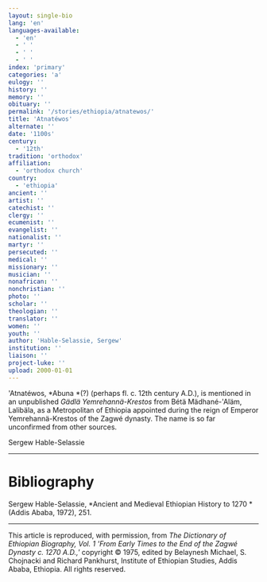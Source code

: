 ```yaml
---
layout: single-bio
lang: 'en'
languages-available:
  - 'en'
  - ' '
  - ' '
  - ' '
index: 'primary'
categories: 'a'
eulogy: ''
history: ''
memory: ''
obituary: ''
permalink: '/stories/ethiopia/atnatewos/'
title: 'Atnatéwos'
alternate: ''
date: '1100s'
century:
  - '12th'
tradition: 'orthodox'
affiliation:
  - 'orthodox church'
country:
  - 'ethiopia'
ancient: ''
artist: ''
catechist: ''
clergy: ''
ecumenist: ''
evangelist: ''
nationalist: ''
martyr: ''
persecuted: ''
medical: ''
missionary: ''
musician: ''
nonafrican: ''
nonchristian: ''
photo: ''
scholar: ''
theologian: ''
translator: ''
women: ''
youth: ''
author: 'Hable-Selassie, Sergew'
institution: ''
liaison: ''
project-luke: ''
upload: 2000-01-01
---
```



'Atnat&eacute;wos, *Abuna *(?) (perhaps fl. c. 12th century A.D.), is mentioned in an unpublished *Gädlä Yemrehannä-Krestos* from Bétä Mädhané-'Aläm, Lalibäla, as a Metropolitan of Ethiopia appointed during the reign of Emperor Yemrehannä-Krestos of the Zagwé dynasty. The name is so far unconfirmed from other sources.

Sergew Hable-Selassie

---

# Bibliography

Sergew Hable-Selassie, *Ancient and Medieval Ethiopian History to 1270 *(Addis Ababa, 1972), 251.

---

This article is reproduced, with permission, from *The Dictionary of Ethiopian Biography, Vol. 1 'From Early Times to the End of the Zagwé Dynasty c. 1270 A.D.,'* copyright &copy; 1975, edited by Belaynesh Michael, S. Chojnacki and Richard Pankhurst, Institute of Ethiopian Studies, Addis Ababa, Ethiopia.  All rights reserved.